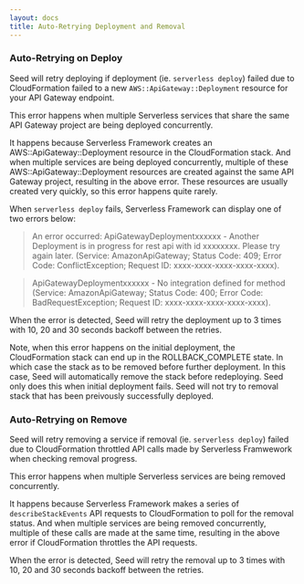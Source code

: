 ```yaml
---
layout: docs
title: Auto-Retrying Deployment and Removal
---
```


### Auto-Retrying on Deploy

Seed will retry deploying if deployment (ie. `serverless deploy`) failed due to CloudFormation failed to a new `AWS::ApiGateway::Deployment` resource for your API Gateway endpoint.

This error happens when multiple Serverless services that share the same API Gateway project are being deployed concurrently.

It happens because Serverless Framework creates an AWS::ApiGateway::Deployment resource in the CloudFormation stack. And when multiple services are being deployed concurrently, multiple of these AWS::ApiGateway::Deployment resources are created against the same API Gateway project, resulting in the above error. These resources are usually created very quickly, so this error happens quite rarely.

When `serverless deploy` fails, Serverless Framework can display one of two errors below:

> An error occurred: ApiGatewayDeploymentxxxxxx - Another Deployment is in progress for rest api with id xxxxxxxx. Please try again later. (Service: AmazonApiGateway; Status Code: 409; Error Code: ConflictException; Request ID: xxxx-xxxx-xxxx-xxxx-xxxx).

> ApiGatewayDeploymentxxxxxx - No integration defined for method (Service: AmazonApiGateway; Status Code: 400; Error Code: BadRequestException; Request ID: xxxx-xxxx-xxxx-xxxx-xxxx).


When the error is detected, Seed will retry the deployment up to 3 times with 10, 20 and 30 seconds backoff between the retries.

Note, when this error happens on the initial deployment, the CloudFormation stack can end up in the ROLLBACK_COMPLETE state. In which case the stack as to be removed before further deployment. In this case, Seed will automatically remove the stack before redeploying. Seed only does this when initial deployment fails. Seed will not try to removal stack that has been preivously successfully deployed.

### Auto-Retrying on Remove

Seed will retry removing a service if removal (ie. `serverless deploy`) failed due to CloudFormation throttled API calls made by Serverless Framwework when checking removal progress.

This error happens when multiple Serverless services are being removed concurrently.

It happens because Serverless Framework makes a series of `describeStackEvents` API requests to CloudFormation to poll for the removal status. And when multiple services are being removed concurrently, multiple of these calls are made at the same time, resulting in the above error if CloudFormation throttles the API requests.

When the error is detected, Seed will retry the removal up to 3 times with 10, 20 and 30 seconds backoff between the retries.

